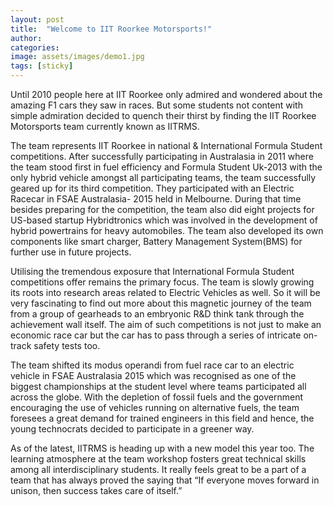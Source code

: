 ```yaml
---
layout: post
title:  "Welcome to IIT Roorkee Motorsports!"
author: 
categories:
image: assets/images/demo1.jpg
tags: [sticky]
---
```

Until 2010 people here at IIT Roorkee only admired and wondered about the amazing F1 cars they saw in races. But some students not content with simple admiration decided to quench their thirst by finding the IIT Roorkee Motorsports team currently known as IITRMS.

The team represents IIT Roorkee in national & International Formula Student competitions. After successfully participating in Australasia in 2011 where the team stood first in fuel efficiency and Formula Student Uk-2013 with the only hybrid vehicle amongst all participating teams, the team successfully geared up for its third competition. They participated with an Electric Racecar in FSAE Australasia- 2015 held in Melbourne. During that time besides preparing for the competition, the team also did eight projects for US-based startup Hybridtronics which was involved in the development of hybrid powertrains for heavy automobiles. The team also developed its own components like smart charger, Battery Management System(BMS) for further use in future projects.

 Utilising the tremendous exposure that International Formula Student competitions offer remains the primary focus. The team is slowly growing its roots into research areas related to Electric Vehicles as well. So it will be very fascinating to find out more about this magnetic journey of the team from a group of gearheads to an embryonic R&D think tank through the achievement wall itself. The aim of such competitions is not just to make an economic race car but the car has to pass through a series of intricate on-track safety tests too.

The team shifted its modus operandi from fuel race car to an electric vehicle in FSAE Australasia 2015 which was recognised as one of the biggest championships at the student level where teams participated all across the globe. With the depletion of fossil fuels and the government encouraging the use of vehicles running on alternative fuels, the team foresees a great demand for trained engineers in this field and hence, the young technocrats decided to participate in a greener way.

As of the latest, IITRMS is heading up with a new model this year too. The learning atmosphere at the team workshop fosters great technical skills among all interdisciplinary students. It really feels great to be a part of a team that has always proved the saying that “If everyone moves forward in unison, then success takes care of itself.”

